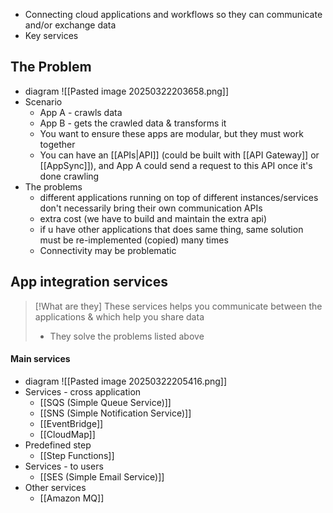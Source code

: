 - Connecting cloud applications and workflows so they can communicate and/or exchange data
- Key services
## The Problem
- diagram
	![[Pasted image 20250322203658.png]]
- Scenario
	- App A - crawls data
	- App B - gets the crawled data & transforms it
	- You want to ensure these apps are modular, but they must work together
	- You can have an [[APIs|API]] (could be built with [[API Gateway]] or [[AppSync]]), and App A could send a request to this API once it's done crawling
- The problems
	- different applications running on top of different instances/services don't necessarily bring their own communication APIs
	- extra cost (we have to build and maintain the extra api)
	- if u have other applications that does same thing, same solution must be re-implemented (copied) many times 
	- Connectivity may be problematic

## App integration services
> [!What are they]
> These services helps you communicate between the applications & which help you share data
> - They solve the problems listed above
#### Main services
- diagram
	![[Pasted image 20250322205416.png]]
- Services - cross application
	- [[SQS (Simple Queue Service)]]
	- [[SNS (Simple Notification Service)]]
	- [[EventBridge]]
	- [[CloudMap]]
- Predefined step
	- [[Step Functions]]
- Services - to users
	- [[SES (Simple Email Service)]]
- Other services
	- [[Amazon MQ]] 